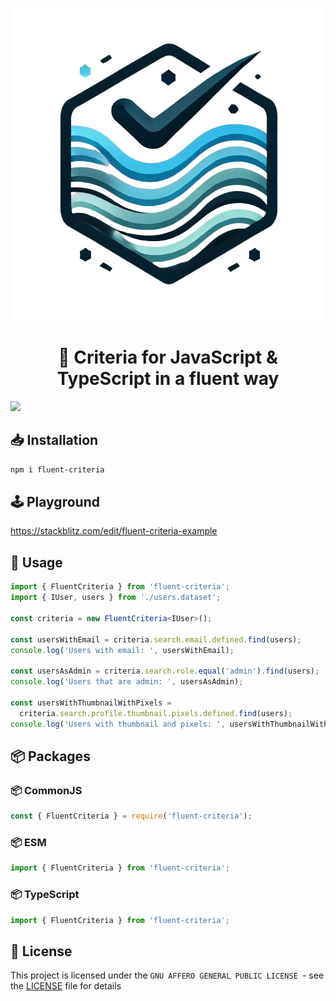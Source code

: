 <p align="center">
  <a href="https://github.com/xutyxd/fluent-criteria">
    <picture>
      <source srcset="fluent-criteria-logo.png">
      <img alt="Codely logo" src="fluent-criteria-logo.png">
    </picture>
  </a>
</p>

<h1 align="center">
  🌊 Criteria for JavaScript & TypeScript in a fluent way
</h1>

<p align="left">
    <a href="https://github.com/xutyxd/fluent-criteria">
    <img src="https://img.shields.io/npm/dw/fluent-criteria"/></a>
</p>

## 📥 Installation

```sh
npm i fluent-criteria
```

## 🕹️ Playground
https://stackblitz.com/edit/fluent-criteria-example

## 📖 Usage

```ts
import { FluentCriteria } from 'fluent-criteria';
import { IUser, users } from './users.dataset';

const criteria = new FluentCriteria<IUser>();

const usersWithEmail = criteria.search.email.defined.find(users);
console.log('Users with email: ', usersWithEmail);

const usersAsAdmin = criteria.search.role.equal('admin').find(users);
console.log('Users that are admin: ', usersAsAdmin);

const usersWithThumbnailWithPixels =
  criteria.search.profile.thumbnail.pixels.defined.find(users);
console.log('Users with thumbnail and pixels: ', usersWithThumbnailWithPixels);

```

## 📦 Packages

### 📦 CommonJS

```js
const { FluentCriteria } = require('fluent-criteria');
```

### 📦 ESM

```js
import { FluentCriteria } from 'fluent-criteria';
```

### 📦 TypeScript

```ts
import { FluentCriteria } from 'fluent-criteria';
```

## 📝 License

This project is licensed under the `GNU AFFERO GENERAL PUBLIC LICENSE `- see the [LICENSE](LICENSE) file for details